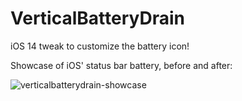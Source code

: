 # VerticalBatteryDrain
iOS 14 tweak to customize the battery icon!

Showcase of iOS' status bar battery, before and after:

![verticalbatterydrain-showcase](https://github.com/1dvlpr/Vertical-Battery-Drain/Screenshot%202024-04-24%20083830.png)
